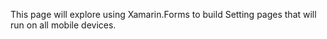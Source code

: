 This page will explore using Xamarin.Forms to build Setting pages that will run on all mobile devices.